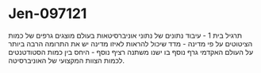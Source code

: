 # Jen-097121
תרגיל בית 1 - עיבוד נתונים של נתוני אוניברסיטאות בעולם
מוצגים גרפים של כמות הציטוטים על פי מדינה - מדד שיכול להראות לאיזו מדינה יש את התרומה הרבה ביותר על העולם האקדמי
גרף נוסף בו ישנו משתנה רציף נוסף - היחס בין כמות הסטודטנטים לכמות הצוות המקצועי של האוניברסיטה.
